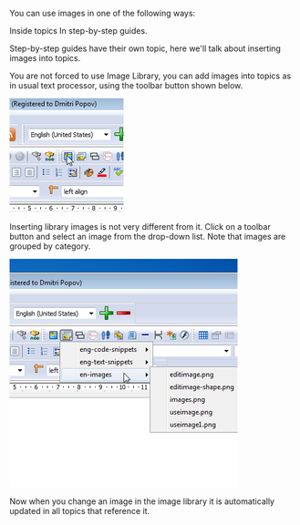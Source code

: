 You can use images in one of the following ways:





Inside topics
In step-by-step guides.




Step-by-step guides have their own topic, here we'll talk about inserting images into topics.




You are not forced to use Image Library, you can add images into topics as in usual text processor, using the toolbar button shown below.




![](images/useimage.png "")






Inserting library images is not very different from it. Click on a toolbar button and select an image from the drop-down list. Note that images are grouped by category.




![](images/useimage2.png "")






Now when you change an image in the image library it is automatically updated in all topics that reference it.
